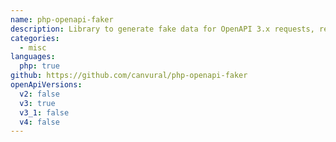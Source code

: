 ```yaml
---
name: php-openapi-faker
description: Library to generate fake data for OpenAPI 3.x requests, responses and schemas.
categories:
  - misc
languages:
  php: true
github: https://github.com/canvural/php-openapi-faker
openApiVersions:
  v2: false
  v3: true
  v3_1: false
  v4: false
---
```

